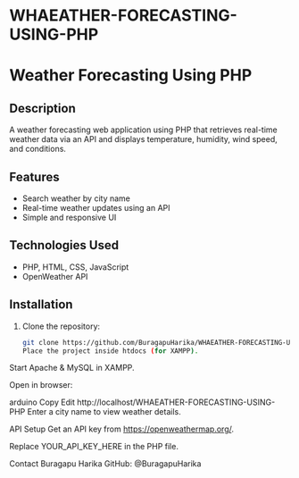 # WHAEATHER-FORECASTING-USING-PHP
# Weather Forecasting Using PHP

## Description  
A weather forecasting web application using PHP that retrieves real-time weather data via an API and displays temperature, humidity, wind speed, and conditions.

## Features  
- Search weather by city name  
- Real-time weather updates using an API  
- Simple and responsive UI  

## Technologies Used  
- PHP, HTML, CSS, JavaScript  
- OpenWeather API  

## Installation  
1. Clone the repository:  
   ```bash
   git clone https://github.com/BuragapuHarika/WHAEATHER-FORECASTING-USING-PHP.git
   Place the project inside htdocs (for XAMPP).

Start Apache & MySQL in XAMPP.

Open in browser:

arduino
Copy
Edit
http://localhost/WHAEATHER-FORECASTING-USING-PHP
Enter a city name to view weather details.

API Setup
Get an API key from https://openweathermap.org/.

Replace YOUR_API_KEY_HERE in the PHP file.

Contact
Buragapu Harika
GitHub: @BuragapuHarika


